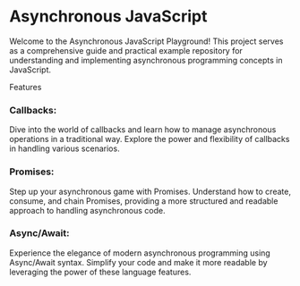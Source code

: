 <h1>Asynchronous JavaScript</h1> 

Welcome to the Asynchronous JavaScript Playground! This project serves as a comprehensive guide and practical example repository for understanding and implementing asynchronous programming concepts in JavaScript.

Features
<h3>Callbacks:</h3> Dive into the world of callbacks and learn how to manage asynchronous operations in a traditional way. Explore the power and flexibility of callbacks in handling various scenarios.
<br>
<h3>Promises:</h3> Step up your asynchronous game with Promises. Understand how to create, consume, and chain Promises, providing a more structured and readable approach to handling asynchronous code.
<br>
<h3>Async/Await:</h3> Experience the elegance of modern asynchronous programming using Async/Await syntax. Simplify your code and make it more readable by leveraging the power of these language features.
